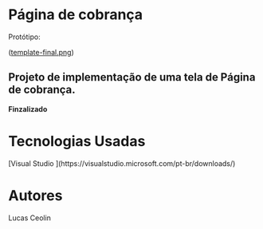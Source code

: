 <head> <h1> <b> Página de cobrança </b> </h1> </head>

Protótipo: 

([template-final.png](https://github.com/lucasceolin/pagina-cobranca/blob/main/template-final.PNG))

<h2> Projeto de implementação de uma tela de Página de cobrança. </h2>

<b> Finzalizado </b>

<h1> <b> Tecnologias Usadas </b> </h1>
[Visual Studio ](https://visualstudio.microsoft.com/pt-br/downloads/)

<h1> <b> Autores </b> </h1>
Lucas Ceolin 
